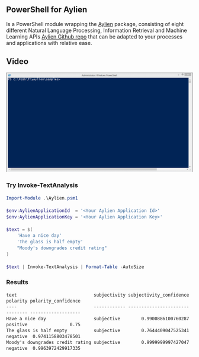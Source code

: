 PowerShell for Aylien
--

Is a PowerShell module wrapping the [Aylien](http://aylien.com/) package, consisting of eight different Natural Language Processing, Information Retrieval and Machine Learning APIs [Aylien Github repo](https://github.com/AYLIEN) that can be adapted to your processes and applications with relative ease.

Video
-
![](https://raw.githubusercontent.com/dfinke/PowerShellAylien/master/images/video.gif)

### Try Invoke-TextAnalysis

```powershell
Import-Module .\Aylien.psm1

$env:AylienApplicationId  = '<Your Aylien Application Id>'
$env:AylienApplicationKey = '<Your Aylien Application Key>'

$text = $(
    'Have a nice day'
    'The glass is half empty'
    "Moody's downgrades credit rating"
)

$text | Invoke-TextAnalysis | Format-Table -AutoSize
```
### Results
```
text                             subjectivity subjectivity_confidence polarity polarity_confidence
----                             ------------ ----------------------- -------- -------------------
Have a nice day                  subjective        0.9900886100760287 positive                0.75
The glass is half empty          subjective        0.7644409047525341 negative  0.9741158803478501
Moody's downgrades credit rating subjective        0.9999999997427047 negative  0.9963972429917335
```